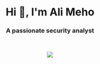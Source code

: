 <h1 align="center">Hi 👋, I'm Ali Meho</h1>
<h3 align="center">A passionate security analyst </h3>
<br>

<p align="center"> <img src="https://readme-typing-svg.herokuapp.com?lines=Welcome+to+my+GitHub+Profile" /> </p>
<br>

